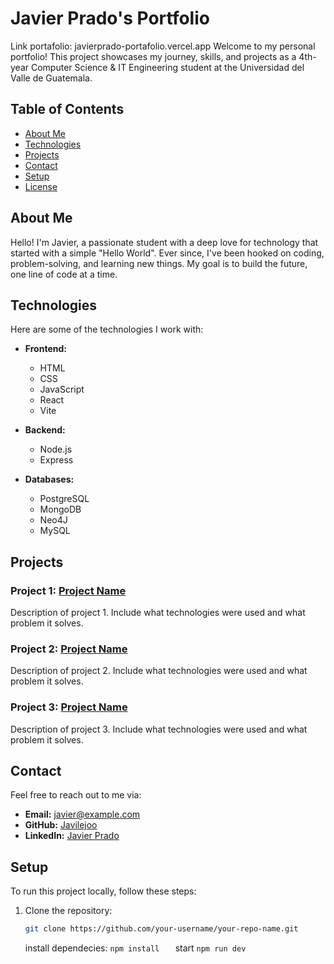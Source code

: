 # Javier Prado's Portfolio
Link portafolio: javierprado-portafolio.vercel.app
Welcome to my personal portfolio! This project showcases my journey, skills, and projects as a 4th-year Computer Science & IT Engineering student at the Universidad del Valle de Guatemala.

## Table of Contents

- [About Me](#about-me)
- [Technologies](#technologies)
- [Projects](#projects)
- [Contact](#contact)
- [Setup](#setup)
- [License](#license)

## About Me

Hello! I'm Javier, a passionate student with a deep love for technology that started with a simple "Hello World". Ever since, I've been hooked on coding, problem-solving, and learning new things. My goal is to build the future, one line of code at a time.

## Technologies

Here are some of the technologies I work with:

- **Frontend:**
  - HTML
  - CSS
  - JavaScript
  - React
  - Vite

- **Backend:**
  - Node.js
  - Express

- **Databases:**
  - PostgreSQL
  - MongoDB
  - Neo4J
  - MySQL

## Projects

### Project 1: [Project Name](#)
Description of project 1. Include what technologies were used and what problem it solves.

### Project 2: [Project Name](#)
Description of project 2. Include what technologies were used and what problem it solves.

### Project 3: [Project Name](#)
Description of project 3. Include what technologies were used and what problem it solves.

## Contact

Feel free to reach out to me via:

- **Email:** [javier@example.com](mailto:javier@example.com)
- **GitHub:** [Javilejoo](https://github.com/Javilejoo)
- **LinkedIn:** [Javier Prado](https://www.linkedin.com/in/javier-alejandro-prado-6a009b245/)

## Setup

To run this project locally, follow these steps:

1. Clone the repository:
   ```bash
   git clone https://github.com/your-username/your-repo-name.git
   ```
   install dependecies:
      ``` npm install    ```
      start    ``` npm run dev   ```

